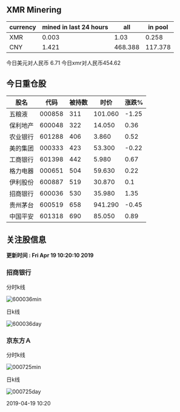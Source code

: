 ## XMR Minering

|currency|mined in last 24 hours|all|in pool|
|---|---|---|---|
|XMR|0.003|1.03|0.258|
|CNY|1.421|468.388|117.378|

今日美元对人民币 6.71	今日xmr对人民币454.62


## 今日重仓股 

|股名|代码|被持数|时价|涨跌%|
|---|---|---|---|---|
|五粮液|000858|311|101.060|-1.25|
|保利地产|600048|322|14.050|0.36|
|农业银行|601288|406|3.860|0.52|
|美的集团|000333|423|53.300|-0.22|
|工商银行|601398|442|5.980|0.67|
|格力电器|000651|504|59.630|0.22|
|伊利股份|600887|519|30.870|0.1|
|招商银行|600036|530|35.980|1.35|
|贵州茅台|600519|658|941.290|-0.45|
|中国平安|601318|690|85.050|0.89|

## 关注股信息
**更新时间 : Fri Apr 19 10:20:10 2019**
### 招商银行 
分时k线

![600036min](http://image.sinajs.cn/newchart/min/n/sh600036.gif)

日k线

![600036day](http://image.sinajs.cn/newchart/daily/n/sh600036.gif)

### 京东方Ａ 
分时k线

![000725min](http://image.sinajs.cn/newchart/min/n/sz000725.gif)

日k线

![000725day](http://image.sinajs.cn/newchart/daily/n/sz000725.gif)

2019-04-19 10:20